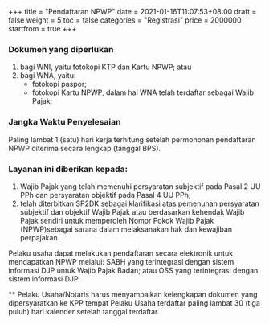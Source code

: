 +++
title = "Pendaftaran NPWP"
date = 2021-01-16T11:07:53+08:00
draft = false
weight = 5
toc = false
categories = "Registrasi"
price = 2000000
startfrom = true
+++
### Dokumen yang diperlukan
1. bagi WNI, yaitu fotokopi KTP dan Kartu NPWP; atau
2. bagi WNA, yaitu:
    - fotokopi paspor;
    - fotokopi Kartu NPWP, dalam hal WNA telah terdaftar
sebagai Wajib Pajak;

### Jangka Waktu Penyelesaian
Paling lambat 1 (satu) hari kerja terhitung setelah permohonan
pendaftaran NPWP diterima secara lengkap (tanggal BPS).

### Layanan ini diberikan kepada:

1. Wajib Pajak yang telah memenuhi persyaratan subjektif pada Pasal 2 UU PPh dan persyaratan objektif pada Pasal 4 UU PPh;
2. telah diterbitkan SP2DK sebagai klarifikasi atas pemenuhan persyaratan subjektif dan objektif Wajib Pajak atau berdasarkan kehendak Wajib Pajak sendiri untuk memperoleh Nomor Pokok Wajib Pajak (NPWP)sebagai sarana dalam melaksanakan hak dan kewajiban perpajakan.
 

Pelaku usaha dapat melakukan pendaftaran secara elektronik untuk mendapatkan NPWP melalui:
SABH yang terintegrasi dengan sistem informasi DJP untuk Wajib Pajak Badan; atau
OSS yang terintegrasi dengan sistem informasi DJP.
 

** Pelaku Usaha/Notaris harus menyampaikan kelengkapan dokumen yang dipersyaratkan ke KPP tempat Pelaku Usaha terdaftar paling lambat 30 (tiga puluh) hari kalender setelah tanggal terdaftar.

